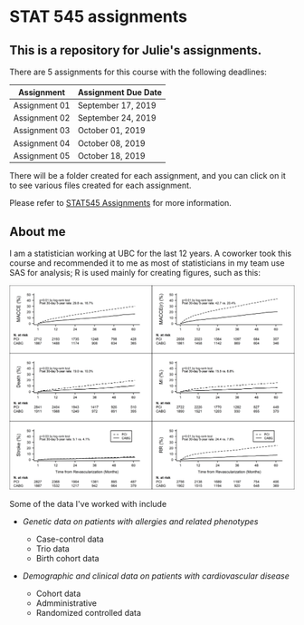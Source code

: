 
# STAT 545 assignments
## This is a repository for Julie's assignments.

There are 5 assignments for this course with the following deadlines:

|Assignment     |	Assignment Due Date|
|---------------|--------------------|
|Assignment 01	| September 17, 2019|
|Assignment 02	| September 24, 2019|
|Assignment 03	| October 01, 2019|
|Assignment 04	| October 08, 2019|
|Assignment 05	| October 18, 2019|

There will be a folder created for each assignment, and you can click on it to see various files created for each assignment.

Please refer to [STAT545 Assignments](https://stat545.stat.ubc.ca/evaluation/assignments/) for more information.


## About me
I am a statistician working at UBC for the last 12 years.  A coworker took this course and recommended it to me as most of statisticians in my team use SAS for analysis; R is used mainly for creating figures, such as this:

![alt text](https://github.com/STAT545-UBC-hw-2019-20/stat545-hw-julieagnes/blob/master/Figure%204%20-%20CIF%20(Grayscale)%2020160907.tif)

Some of the data I've worked with include
- *Genetic data on patients with allergies and related phenotypes*
  - Case-control data
  - Trio data
  - Birth cohort data

- *Demographic and clinical data on patients with cardiovascular disease*
  - Cohort data
  - Admministrative 
  - Randomized controlled data


